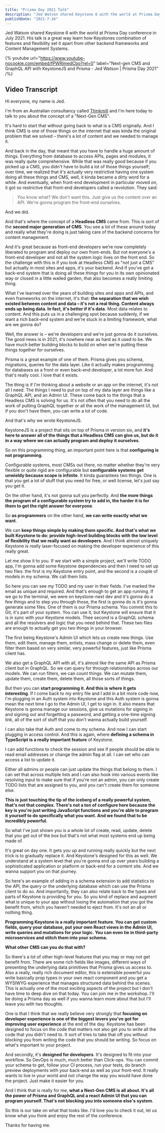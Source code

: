 ```yaml
---
title: "Prisma Day 2021 Talk"
description: "Jed Watson shared Keystone 6 with the world at Prisma Day conference in July 2021. His talk is a great way learn how Keystones combination of features and flexibility set it apart from other backend frameworks and Content Management Systems."
publishDate: "2021-7-16"
---
```


Jed Watson shared Keystone 6 with the world at Prisma Day conference in July 2021. His talk is a great way learn how Keystones combination of features and flexibility set it apart from other backend frameworks and Content Management Systems.

{% youtube url="https://www.youtube-nocookie.com/embed/fPWRlmedCbo?rel=0" label="Next-gen CMS and GraphQL API with KeystoneJS and Prisma - Jed Watson | Prisma Day 2021" /%}

## Video Transcript

Hi everyone, my name is Jed.

I'm from an Australian consultancy called [Thinkmill](https://thinkmill.com.au) and I'm here today to talk to you about the concept of a "Next-Gen CMS".

It's hard to start that without going back to what is a CMS originally. And I think CMS is one of those things on the internet that was kinda the original problem that we solved – there's a lot of content and we needed to manage it.

And back in the day, that meant that you have to handle a huge amount of things. Everything from database to access APIs, pages and modules, it was really quite comprehensive. While that was really good because if you picked up a CMS, you didn't have to build a lot of those things yourself; over time, we realized that it's actually very restrictive having one system doing all these things and CMS, well, it kinda became a dirty word for a while. And eventually, when front-end development in particular moved on, it got so restrictive that front-end developers called a revolution. They said:


> You know what? We don't want this. Just give us the content over an API. We're gonna program the front-end ourselves.

And we did.

And that's where the concept of a **Headless CMS** came from. This is sort of the **second major generation of CMS**. You see a lot of these around today and really what they're doing is just taking care of the backend concerns for content management.

And it's great because as front-end developers we’re now completely liberated to program and deploy our own front-ends. But not everyone's a front-end developer and not all the system logic lives on the front end. So the challenge with this is if you look at Headless CMS as "not just a CMS" but actually in most sites and apps, it's your backend. And if you've got a back-end system that is doing all these things for you in its own opinionated way or closed in a little walled garden, that also becomes a really limiting thing.

What I've learned over the years of building sites and apps and APIs, and even frameworks on the internet, it's that: **the separation that we wish existed between content and data – it's not a real thing. Content always ends up being data. In fact, it's better if it's data**. Most data relates to content. And this puts us in a challenging spot because suddenly, if we want a rich back-end system and we're stuck in a limiting framework, what are we gonna do?

Well, the answer is – we're developers and we're just gonna do it ourselves. The good news is in 2021, it's nowhere near as hard as it used to be. We have much better building blocks to build on when we're putting these things together for ourselves.

Prisma is a great example of one of them. Prisma gives you schema, migrations, queries for the data layer. Like it actually makes programming for databases as a front or even back-end developer, a lot more fun. And that's really cool. I love that it exists.

The thing is if I'm thinking about a website or an app on the internet, it's not all I need. The things I need to put on top of my data layer are things like a GraphQL API, and an Admin UI. These come back to the things that a Headless CMS is solving for us. It's not often that you need to do all the work of putting GraphQL together or all the work of the management UI, but if you don't have them, you can write a lot of code.

And that's why we wrote KeystoneJS.

KeystoneJS is a project that sits on top of Prisma in version six, and **it's here to answer all of the things that a Headless CMS can give us, but do it in a way where we can actually program and deploy it ourselves**.

So on this programming thing, an important point here is that **configuring is not programming**.

Configurable systems, most CMSs out there, no matter whether they're very flexible or quite rigid are configurable but **configurable systems get unwieldy because scope is infinite**. It kinda guarantees two things. One is that you get a lot of stuff that you need for free, or well license, let's just say you get it.

On the other hand, it's not gonna suit you perfectly. And **the more things the program of a configurable system try to add in, the harder it is for them to get the right answer for everyone**.

So **as programmers** on the other hand, **we can write exactly what we want**.

We can **keep things simple by making them specific. And that's what we built Keystone to do: provide high-level building blocks with the low level of flexibility that we really want as developers**. And I think almost uniquely Keystone is really laser-focused on making the developer experience of this really great.

Let me show it to you. If we start with a simple project, we'll write TODO app, I'm gonna add some Keystone dependencies and then I need to set up two files: the first is my Keystone entry point, and the second is a couple of models in my schema. We call them lists.

So here you can see my TODO and my user in their fields. I've marked the email as unique and required. And that's enough to get an app running. If we go to the terminal, we were on keystone-next dev and it's gonna do a few things and to step you through those, the first is gonna do is it's gonna generate some files. One of them is our Prisma schema. You commit this to Git, it's part of your system. You can use it, but Keystone will ensure that it is in sync with your Keystone models. Thee second is a GraphQL schema and all the resolvers and logic that you need behind that. These two files are enough to actually get you two things in your browser.

The first being Keystone's Admin UI which lets us create new things. Use them, edit them, manage them, enlists, mass change or delete them, even filter them based on very similar, very powerful features, just like Prisma client has.

We also get a GraphQL API with all, it's almost like the same API as Prisma client but in GraphQL. So we can query for through relationships across our models. We can run filters, we can count things. We can mutate them, update them, create them, delete them, all those sorts of things.

But then you can **start programming it. And this is where it gets interesting**. If I come back to my entry file and I add in a bit more code now, I'm plugging in an Auth system into Keystone and this Auth system is gonna mean the next time I go to the Admin UI, I get to sign in. It also means that Keystone is gonna manage our sessions, give us mutations for signing in and signing out and forgetting a password, and getting a one-time signing link, all of the sort of stuff that you don't wanna actually build yourself.

I can also take that Auth and come to my schema. And now I can start plugging in access control. And this is again, where **defining a schema in TypeScript is a really important feature** of Keystone.

I can add functions to check the session and see if people should be able to read email addresses or change the admin flag at all. I can set who can access a list to update it.

Either all admins or people can just update the things that belong to them. I can set that across multiple lists and I can also hook into various events like resolving input to make sure that if you're not an admin, you can only create TODO lists that are assigned to you, and you can't create them for someone else.

**This is just touching the tip of the iceberg of a really powerful system, that's not that complex. There's not a ton of configure here because the key is you're just writing JavaScript functions and you're able to program it yourself to do specifically what you want. And we found that to be incredibly powerful.**

So what I've just shown you is a whole lot of create, read, update, delete that you get out of the box but that's not what most systems end up being made of.

It's great on day one. It gets you up and running really quickly but the next trick is to gradually replace it. And Keystone's designed for this as well. We understand at a system level that you're gonna end up over years building a sophisticated application or platform or back-end for a content site. And we wanna support you on that journey.

So here's an example of adding in a schema extension to add statistics to the API, the query or the underlying database which can use the Prisma client to do so. And importantly, they can also relate back to the types and parts of Keystone is providing for you. So you kind of replace and augment what is unique to your app without losing the automation that you got the benefit from, which you haven't needed to eject from. It's not an all or nothing thing.

**Programming Keystone is a really important feature. You can get custom fields, query your database, put your own React views in the Admin UI, write queries and mutations for your logic. You can even tie in third-party microservices and stitch them into your schema.**

**What other CMS can you do that with?**

So there's a lot of other high-level features that you may or may not get benefit from. There are some rich fields like images, different ways of presenting the underlying data primitives that Prisma gives us access to. Also a really, really rich document editor, this is extensible powerful you write basically prop types in your own react component and you get a WYSIWYG experience that manages structured data behind the scenes. This is actually one of the most exciting aspects of the project but I don't have time to deep dive on that today. You can join me in the workshop. I'll be doing a Prisma day as well if you wanna learn more about that but I'll leave you with two thoughts.

One is that I think that we really believe very strongly that **focusing on developer experience is one of the biggest levers you've got for improving user experience** at the end of the day. Keystone has been designed to focus on the code that matters not also get you to write all the code that you didn't need to. It sort of tries to take that off you without blocking you from writing the code that you should be writing. So focus on what's important to your project.

And secondly, it's **designed for developers**. It's designed to fit into your workflow. So DevOps is much, much better than Click-ops. You can commit your schema to get, follow your CI process, run your tests, do branch preview deployments with your back-end as well as your front-end. It really wants to live in your world and not change the way you would have done the project. Just make it easier for you.

And I think that is really for me, **what a Next-Gen CMS is all about. It's all the power of Prisma and GraphQL and a react Admin UI that you can program yourself. That's not blocking you into someone else's system**.

So this is our take on what that looks like. I'd love you to check it out, let us know what you think and enjoy the rest of the conference.

Thanks for having me.
